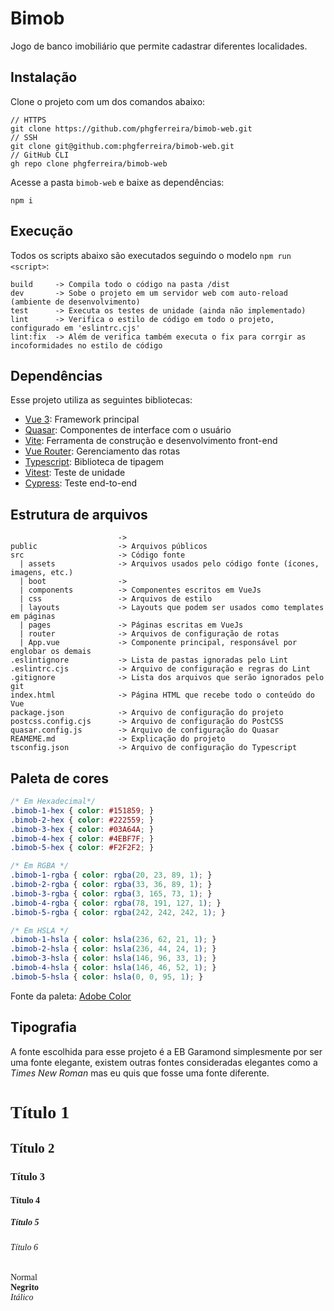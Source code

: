 <style>
@font-face {
  font-family: "Garamond";
  src: url("/src/assets/fonts/EB_Garamond/EBGaramond-VariableFont_wght.ttf");
  font-style: normal;
  font-weight: 400;
}
.fonte {
  font-family: "Geramond";
}
.fonte2 {
  font-family: Ver;
}
</style>

# Bimob

Jogo de banco imobiliário que permite cadastrar diferentes localidades.

## Instalação
Clone o projeto com um dos comandos abaixo:
```
// HTTPS
git clone https://github.com/phgferreira/bimob-web.git
// SSH
git clone git@github.com:phgferreira/bimob-web.git
// GitHub CLI
gh repo clone phgferreira/bimob-web
```
Acesse a pasta `bimob-web` e baixe as dependências:
```
npm i
```

## Execução
Todos os scripts abaixo são executados seguindo o modelo `npm run <script>`:
```
build     -> Compila todo o código na pasta /dist
dev       -> Sobe o projeto em um servidor web com auto-reload (ambiente de desenvolvimento)
test      -> Executa os testes de unidade (ainda não implementado)
lint      -> Verifica o estilo de código em todo o projeto, configurado em 'eslintrc.cjs'
lint:fix  -> Além de verifica também executa o fix para corrgir as incoformidades no estilo de código
```

## Dependências
Esse projeto utiliza as seguintes bibliotecas:
* [Vue 3](https://vuejs.org/): Framework principal
* [Quasar](https://quasar.dev/): Componentes de interface com o usuário
* [Vite](https://vitejs.dev/): Ferramenta de construção e desenvolvimento front-end
* [Vue Router](https://router.vuejs.org/): Gerenciamento das rotas
* [Typescript](https://www.typescriptlang.org/): Biblioteca de tipagem
* [Vitest](https://vitest.dev/): Teste de unidade
* [Cypress](https://www.cypress.io/): Teste end-to-end

## Estrutura de arquivos
```
                        ->
public                  -> Arquivos públicos
src                     -> Código fonte
  | assets              -> Arquivos usados pelo código fonte (ícones, imagens, etc.)
  | boot                ->
  | components          -> Componentes escritos em VueJs
  | css                 -> Arquivos de estilo
  | layouts             -> Layouts que podem ser usados como templates em páginas
  | pages               -> Páginas escritas em VueJs
  | router              -> Arquivos de configuração de rotas
  | App.vue             -> Componente principal, responsável por englobar os demais
.eslintignore           -> Lista de pastas ignoradas pelo Lint
.eslintrc.cjs           -> Arquivo de configuração e regras do Lint
.gitignore              -> Lista dos arquivos que serão ignorados pelo git
index.html              -> Página HTML que recebe todo o conteúdo do Vue
package.json            -> Arquivo de configuração do projeto
postcss.config.cjs      -> Arquivo de configuração do PostCSS
quasar.config.js        -> Arquivo de configuração do Quasar
REAMEME.md              -> Explicação do projeto
tsconfig.json           -> Arquivo de configuração do Typescript
```

## Paleta de cores
```css
/* Em Hexadecimal*/
.bimob-1-hex { color: #151859; }
.bimob-2-hex { color: #222559; }
.bimob-3-hex { color: #03A64A; }
.bimob-4-hex { color: #4EBF7F; }
.bimob-5-hex { color: #F2F2F2; }

/* Em RGBA */
.bimob-1-rgba { color: rgba(20, 23, 89, 1); }
.bimob-2-rgba { color: rgba(33, 36, 89, 1); }
.bimob-3-rgba { color: rgba(3, 165, 73, 1); }
.bimob-4-rgba { color: rgba(78, 191, 127, 1); }
.bimob-5-rgba { color: rgba(242, 242, 242, 1); }

/* Em HSLA */
.bimob-1-hsla { color: hsla(236, 62, 21, 1); }
.bimob-2-hsla { color: hsla(236, 44, 24, 1); }
.bimob-3-hsla { color: hsla(146, 96, 33, 1); }
.bimob-4-hsla { color: hsla(146, 46, 52, 1); }
.bimob-5-hsla { color: hsla(0, 0, 95, 1); }
```
Fonte da paleta: [Adobe Color](https://color.adobe.com/)

## Tipografia
A fonte escolhida para esse projeto é a EB Garamond simplesmente por ser uma fonte elegante, existem outras fontes consideradas elegantes como a *Times New Roman* mas eu quis que fosse uma fonte diferente.

<h1 class="fonte">Título 1</h1>
<h2 class="fonte">Título 2</h2>
<h3 class="fonte">Título 3</h3>
<h4 class="fonte">Título 4</h4>
<h5 class="fonte">Título 5</h5>
<h6 class="fonte">Título 6</h6>
<span class="fonte">Normal</span><br>
<strong class="fonte">Negrito</strong><br>
<em class="fonte">Itálico</em><br>


